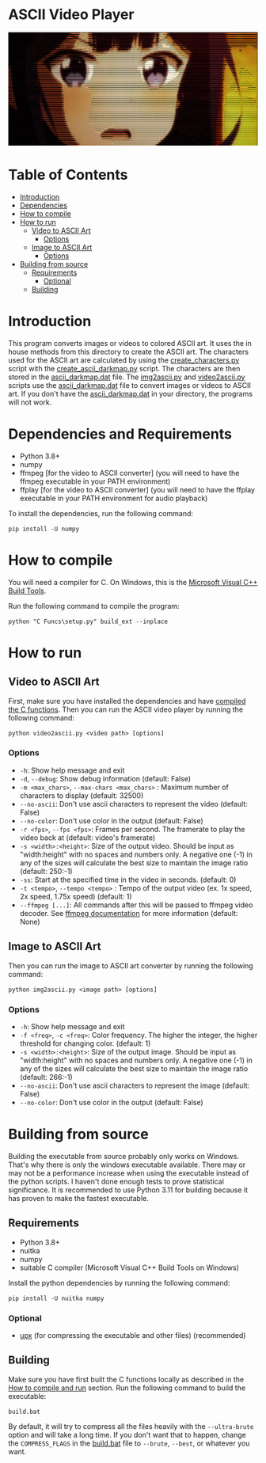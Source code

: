 # ASCII Video Player

![Sample Image](Images/image.png)

# Table of Contents
- [Introduction](#introduction)
- [Dependencies](#dependencies)
- [How to compile](#how-to-compile)
- [How to run](#how-to-run)
  - [Video to ASCII Art](#video-to-ascii-art)
    - [Options](#options)
  - [Image to ASCII Art](#image-to-ascii-art)
    - [Options](#options-1)
- [Building from source](#building-from-source)
  - [Requirements](#requirements)
    - [Optional](#optional)
  - [Building](#building)


# Introduction
This program converts images or videos to colored ASCII art. It uses the in house methods from this directory to create the ASCII art. The characters used for the ASCII art are calculated by using the [create_characters.py](create_characters.py) script with the [create_ascii_darkmap.py](create_ascii_darkmap.py) script. The characters are then stored in the [ascii_darkmap.dat](ascii_darkmap.dat) file. The [img2ascii.py](img2ascii.py) and [video2ascii.py](video2ascii.py) scripts use the [ascii_darkmap.dat](ascii_darkmap.dat) file to convert images or videos to ASCII art. If you don't have the [ascii_darkmap.dat](ascii_darkmap.dat) in your directory, the programs will not work.

# Dependencies and Requirements
- Python 3.8+
- numpy
- ffmpeg [for the video to ASCII converter] (you will need to have the ffmpeg executable in your PATH environment)
- ffplay [for the video to ASCII converter] (you will need to have the ffplay executable in your PATH environment for audio playback)

To install the dependencies, run the following command:
```shell
pip install -U numpy
```

# How to compile
You will need a compiler for C. On Windows, this is the [Microsoft Visual C++ Build Tools](https://visualstudio.microsoft.com/visual-cpp-build-tools/).

Run the following command to compile the program:
```shell
python "C Funcs\setup.py" build_ext --inplace
```

# How to run

## Video to ASCII Art
First, make sure you have installed the dependencies and have [compiled the C functions](#how-to-compile).
Then you can run the ASCII video player by running the following command:
```shell
python video2ascii.py <video path> [options]
```

### Options
- `-h`: Show help message and exit
- `-d`, `--debug`: Show debug information (default: False)
- `-m <max_chars>`, `--max-chars <max_chars>` : Maximum number of characters to display (default: 32500)
- `--no-ascii`: Don't use ascii characters to represent the video (default: False)
- `--no-color`: Don't use color in the output (default: False)
- `-r <fps>`, `--fps <fps>`: Frames per second. The framerate to play the video back at (default: video's framerate)
- `-s <width>:<height>`: Size of the output video. Should be input as "width:height" with no spaces and numbers only. A negative one (-1) in any of the sizes will calculate the best size to maintain the image ratio (default: 250:-1)
- `-ss`: Start at the specified time in the video in seconds. (default: 0)
- `-t <tempo>`, `--tempo <tempo>` : Tempo of the output video (ex. 1x speed, 2x speed, 1.75x speed) (default: 1)
- `--ffmpeg [...]`: All commands after this will be passed to ffmpeg video decoder. See [ffmpeg documentation](https://ffmpeg.org/ffmpeg.html) for more information (default: None)

## Image to ASCII Art
Then you can run the image to ASCII art converter by running the following command:
```shell
python img2ascii.py <image path> [options]
```

### Options
- `-h`: Show help message and exit
- `-f <freq>`, `-c <freq>`: Color frequency. The higher the integer, the higher threshold for changing color. (default: 1)
- `-s <width>:<height>`: Size of the output image. Should be input as "width:height" with no spaces and numbers only. A negative one (-1) in any of the sizes will calculate the best size to maintain the image ratio (default: 266:-1)
- `--no-ascii`: Don't use ascii characters to represent the image (default: False)
- `--no-color`: Don't use color in the output (default: False)

# Building from source
Building the executable from source probably only works on Windows. That's why there is only the windows executable available.
There may or may not be a performance increase when using the executable instead of the python scripts. I haven't done enough tests to prove statistical significance.
It is recommended to use Python 3.11 for building because it has proven to make the fastest executable.

## Requirements
- Python 3.8+
- nuitka
- numpy
- suitable C compiler (Microsoft Visual C++ Build Tools on Windows)

Install the python dependencies by running the following command:
```shell
pip install -U nuitka numpy
```

### Optional
- [upx](https://github.com/upx/upx/tree/devel) (for compressing the executable and other files) (recommended)

## Building
Make sure you have first built the C functions locally as described in the [How to compile and run](#how-to-compile) section.
Run the following command to build the executable:

```shell
build.bat
```

By default, it will try to compress all the files heavily with the `--ultra-brute` option and will take a long time. If you don't want that to happen, change the `COMPRESS_FLAGS` in the [build.bat](build.bat) file to `--brute`, `--best`, or whatever you want.